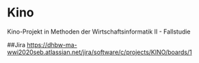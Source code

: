 # Kino
Kino-Projekt in Methoden der Wirtschaftsinformatik II - Fallstudie

##Jira
https://dhbw-ma-wwi2020seb.atlassian.net/jira/software/c/projects/KINO/boards/1
